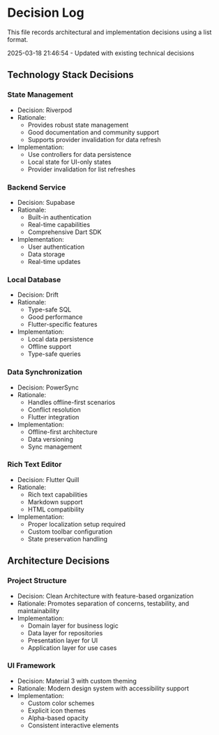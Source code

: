 # Decision Log

This file records architectural and implementation decisions using a list format.

2025-03-18 21:46:54 - Updated with existing technical decisions

## Technology Stack Decisions

### State Management
* Decision: Riverpod
* Rationale: 
  - Provides robust state management
  - Good documentation and community support
  - Supports provider invalidation for data refresh
* Implementation:
  - Use controllers for data persistence
  - Local state for UI-only states
  - Provider invalidation for list refreshes

### Backend Service
* Decision: Supabase
* Rationale:
  - Built-in authentication
  - Real-time capabilities
  - Comprehensive Dart SDK
* Implementation:
  - User authentication
  - Data storage
  - Real-time updates

### Local Database
* Decision: Drift
* Rationale:
  - Type-safe SQL
  - Good performance
  - Flutter-specific features
* Implementation:
  - Local data persistence
  - Offline support
  - Type-safe queries

### Data Synchronization
* Decision: PowerSync
* Rationale:
  - Handles offline-first scenarios
  - Conflict resolution
  - Flutter integration
* Implementation:
  - Offline-first architecture
  - Data versioning
  - Sync management

### Rich Text Editor
* Decision: Flutter Quill
* Rationale:
  - Rich text capabilities
  - Markdown support
  - HTML compatibility
* Implementation:
  - Proper localization setup required
  - Custom toolbar configuration
  - State preservation handling

## Architecture Decisions

### Project Structure
* Decision: Clean Architecture with feature-based organization
* Rationale: Promotes separation of concerns, testability, and maintainability
* Implementation: 
  - Domain layer for business logic
  - Data layer for repositories
  - Presentation layer for UI
  - Application layer for use cases

### UI Framework
* Decision: Material 3 with custom theming
* Rationale: Modern design system with accessibility support
* Implementation:
  - Custom color schemes
  - Explicit icon themes
  - Alpha-based opacity
  - Consistent interactive elements